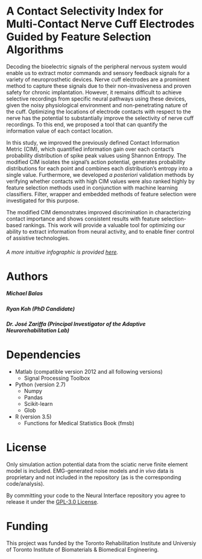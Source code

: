# A Contact Selectivity Index for Multi-Contact Nerve Cuff Electrodes Guided by Feature Selection Algorithms
Decoding the bioelectric signals of the peripheral nervous system would enable us to extract motor commands and sensory feedback signals for a variety of neuroprosthetic devices. Nerve cuff electrodes are a prominent method to capture these signals due to their non-invasiveness and proven safety for chronic implantation. However, it remains difficult to achieve selective recordings from specific neural pathways using these devices, given the noisy physiological environment and non-penetrating nature of the cuff. Optimizing the locations of electrode contacts with respect to the nerve has the potential to substantially improve the selectivity of nerve cuff recordings. To this end, we proposed a tool that can quantify the information value of each contact location.

In this study, we improved the previously defined Contact Information Metric (CIM), which quantified information gain over each contact’s probability distribution of spike peak values using Shannon Entropy. The modified CIM isolates the signal’s action potential, generates probability distributions for each point and combines each distribution’s entropy into a single value. Furthermore, we developed *a posteriori* validation methods by verifying whether contacts with high CIM values were also ranked highly by feature selection methods used in conjunction with machine learning classifiers. Filter, wrapper and embedded methods of feature selection were investigated for this purpose.

The modified CIM demonstrates improved discrimination in characterizing contact importance and shows consistent results with feature selection-based rankings. This work will provide a valuable tool for optimizing our ability to extract information from neural activity, and to enable finer control of assistive technologies.
 
###### A more intuitive infographic is provided [here](https://github.com/MichaelBalas/Neural_Interface/Poster.pdf). 

# Authors
##### Michael Balas
##### Ryan Koh (PhD Candidate)
##### Dr. José Zariffa (Principal Investigator of the Adaptive Neurorehabilitation Lab)

# Dependencies
- Matlab (compatible version 2012 and all following versions)
    - Signal Processing Toolbox
- Python (version 2.7)
  - Numpy
  - Pandas
  - Scikit-learn
  - Glob
- R (version 3.5)
  - Functions for Medical Statistics Book (fmsb)

# License
Only simulation action potential data from the sciatic nerve finite element model is included. EMG-generated noise models and *in vivo* data is proprietary and not included in the repository (as is the corresponding code/analysis). 

By committing your code to the Neural Interface repository you agree to release it under the [GPL-3.0 License](https://github.com/MichaelBalas/Neural_Interface/blob/master/LICENSE).



# Funding
This project was funded by the Toronto Rehabilitation Institute and Universiy of Toronto Institute of Biomaterials & Biomedical Engineering.  
